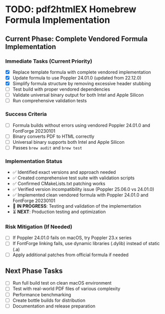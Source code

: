 # TODO: pdf2htmlEX Homebrew Formula Implementation

## Current Phase: Complete Vendored Formula Implementation

### Immediate Tasks (Current Priority)
- [x] Replace template formula with complete vendored implementation
- [x] Update formula to use Poppler 24.01.0 (updated from 22.12.0)
- [x] Simplify formula structure by removing excessive header stubbing
- [ ] Test build with proper vendored dependencies
- [ ] Validate universal binary output for both Intel and Apple Silicon
- [ ] Run comprehensive validation tests

### Success Criteria
- [ ] Formula builds without errors using vendored Poppler 24.01.0 and FontForge 20230101
- [ ] Binary converts PDF to HTML correctly  
- [ ] Universal binary supports both Intel and Apple Silicon
- [ ] Passes `brew audit` and `brew test`

### Implementation Status
- ✅ Identified exact versions and approach needed
- ✅ Created comprehensive test suite with validation scripts
- ✅ Confirmed CMakeLists.txt patching works
- ✅ Verified version incompatibility issue (Poppler 25.06.0 vs 24.01.0)
- ✅ Implemented clean vendored formula with Poppler 24.01.0 and FontForge 20230101
- 🔄 **IN PROGRESS**: Testing and validation of the implementation
- ⏳ **NEXT**: Production testing and optimization

### Risk Mitigation (If Needed)
- [ ] If Poppler 24.01.0 fails on macOS, try Poppler 23.x series
- [ ] If FontForge linking fails, use dynamic libraries (.dylib) instead of static (.a)
- [ ] Apply additional patches from official formula if needed

## Next Phase Tasks
- [ ] Run full build test on clean macOS environment
- [ ] Test with real-world PDF files of various complexity
- [ ] Performance benchmarking
- [ ] Create bottle builds for distribution
- [ ] Documentation and release preparation